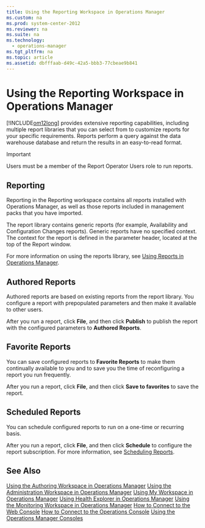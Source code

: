 ```yaml
---
title: Using the Reporting Workspace in Operations Manager
ms.custom: na
ms.prod: system-center-2012
ms.reviewer: na
ms.suite: na
ms.technology: 
  - operations-manager
ms.tgt_pltfrm: na
ms.topic: article
ms.assetid: dbfffaab-d49c-42a5-bbb3-77cbeae9b841
---
```

# Using the Reporting Workspace in Operations Manager
[!INCLUDE[om12long](./Token/om12long_md.md)] provides extensive reporting capabilities, including multiple report libraries that you can select from to customize reports for your specific requirements. Reports perform a query against the data warehouse database and return the results in an easy\-to\-read format.

> [!IMPORTANT]
> Users must be a member of the Report Operator Users role to run reports.

## <a name="bkmk_reporting"></a>Reporting
Reporting in the Reporting workspace contains all reports installed with Operations Manager, as well as those reports included in management packs that you have imported.

The report library contains generic reports \(for example, Availability and Configuration Changes reports\). Generic reports have no specified context. The context for the report is defined in the parameter header, located at the top of the Report window.

For more information on using the reports library, see [Using Reports in Operations Manager](./Using-Reports-in-Operations-Manager.md).

## <a name="bkmk_authoredreports"></a>Authored Reports
Authored reports are based on existing reports from the report library. You configure a report with prepopulated parameters and then make it available to other users.

After you run a report, click **File**, and then click **Publish** to publish the report with the configured parameters to **Authored Reports**.

## <a name="bkmk_favoritereports"></a>Favorite Reports
You can save configured reports to **Favorite Reports** to make them continually available to you and to save you the time of reconfiguring a report you run frequently.

After you run a report, click **File**, and then click **Save to favorites** to save the report.

## <a name="bkmk_scheduledreports"></a>Scheduled Reports
You can schedule configured reports to run on a one\-time or recurring basis.

After you run a report, click **File**, and then click **Schedule** to configure the report subscription. For more information, see [Scheduling Reports](./Scheduling-Reports.md).

## See Also
[Using the Authoring Workspace in Operations Manager](./Using-the-Authoring-Workspace-in-Operations-Manager.md)
[Using the Administration Workspace in Operations Manager](./Using-the-Administration-Workspace-in-Operations-Manager.md)
[Using My Workspace in Operations Manager](./Using-My-Workspace-in-Operations-Manager.md)
[Using Health Explorer in Operations Manager](./Using-Health-Explorer-in-Operations-Manager.md)
[Using the Monitoring Workspace in Operations Manager](./Using-the-Monitoring-Workspace-in-Operations-Manager.md)
[How to Connect to the Web Console](./How-to-Connect-to-the-Web-Console.md)
[How to Connect to the Operations Console](./How-to-Connect-to-the-Operations-Console.md)
[Using the Operations Manager Consoles](./Using-the-Operations-Manager-Consoles.md)


